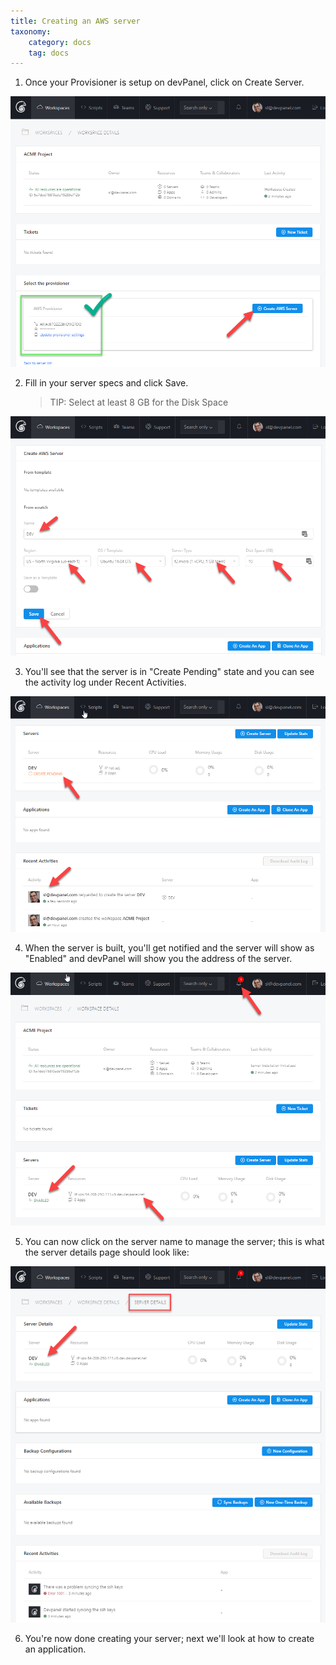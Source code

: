 ```yaml
---
title: Creating an AWS server
taxonomy:
    category: docs
    tag: docs
---
```


1. Once your Provisioner is setup on devPanel, click on Create Server.

![](01.jpg)

2. Fill in your server specs and click Save.

    > TIP: Select at least 8 GB for the Disk Space

![](02.jpg)

3. You'll see that the server is in "Create Pending" state and you can see the activity log under Recent Activities.

![](03.jpg)

4. When the server is built, you'll get notified and the server will show as "Enabled" and devPanel will show you the address of the server.

![](04.jpg)

5. You can now click on the server name to manage the server; this is what the server details page should look like:

![](05.jpg)

6. You're now done creating your server; next we'll look at how to create an application.
